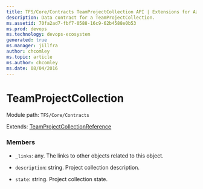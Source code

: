 ```yaml
---
title: TFS/Core/Contracts TeamProjectCollection API | Extensions for Azure DevOps Services
description: Data contract for a TeamProjectCollection.
ms.assetid: 70fa2ad7-fbf7-0588-16c9-62b4588e0b53
ms.prod: devops
ms.technology: devops-ecosystem
generated: true
ms.manager: jillfra
author: chcomley
ms.topic: article
ms.author: chcomley
ms.date: 08/04/2016
---
```


# TeamProjectCollection

Module path: `TFS/Core/Contracts`

Extends: [TeamProjectCollectionReference](../../../TFS/Core/Contracts/TeamProjectCollectionReference.md)

### Members

* `_links`: any. The links to other objects related to this object.

* `description`: string. Project collection description.

* `state`: string. Project collection state.

